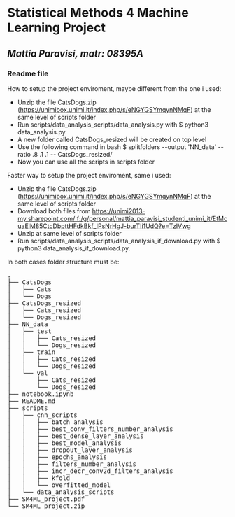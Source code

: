 # Statistical Methods 4 Machine Learning Project
## _Mattia Paravisi, matr: 08395A_
### Readme file

How to setup the project enviroment, maybe different from the one i used:
- Unzip the file CatsDogs.zip (https://unimibox.unimi.it/index.php/s/eNGYGSYmqynNMqF) at the same level of scripts folder
- Run scripts/data\_analysis\_scripts/data\_analysis.py with $ python3 data\_analysis.py.
- A new folder called CatsDogs_resized will be created on top level
- Use the following command in bash $ splitfolders --output 'NN\_data' --ratio .8 .1 .1 -- CatsDogs\_resized/
- Now you can use all the scripts in scripts folder

Faster way to setup the project enviroment, same i used:
- Unzip the file CatsDogs.zip (https://unimibox.unimi.it/index.php/s/eNGYGSYmqynNMqF) at the same level of scripts folder
- Download both files from https://unimi2013-my.sharepoint.com/:f:/g/personal/mattia_paravisi_studenti_unimi_it/EtMcuaElM85CtcDbpttHFdkBkf_IPsNrHgJ-burTIi1UdQ?e=TzIVwg
- Unzip at same level of scripts folder
- Run scripts/data\_analysis\_scripts/data\_analysis\_if\_download.py with $ python3 data\_analysis\_if\_download.py.

In both cases folder structure must be:

<pre>
.
├── CatsDogs
│   ├── Cats
│   └── Dogs
├── CatsDogs_resized
│   ├── Cats_resized
│   └── Dogs_resized
├── NN_data
│   ├── test
│   │   ├── Cats_resized
│   │   └── Dogs_resized
│   ├── train
│   │   ├── Cats_resized
│   │   └── Dogs_resized
│   └── val
│       ├── Cats_resized
│       └── Dogs_resized
├── notebook.ipynb
├── README.md
├── scripts
│   ├── cnn_scripts
│   │   ├── batch analysis
│   │   ├── best_conv_filters_number_analysis
│   │   ├── best_dense_layer_analysis
│   │   ├── best_model_analysis
│   │   ├── dropout_layer_analysis
│   │   ├── epochs_analysis
│   │   ├── filters_number_analysis
│   │   ├── incr_decr_conv2d_filters_analysis
│   │   ├── kfold
│   │   └── overfitted_model
│   └── data_analysis_scripts
├── SM4ML_project.pdf
└── SM4ML project.zip
</pre>

